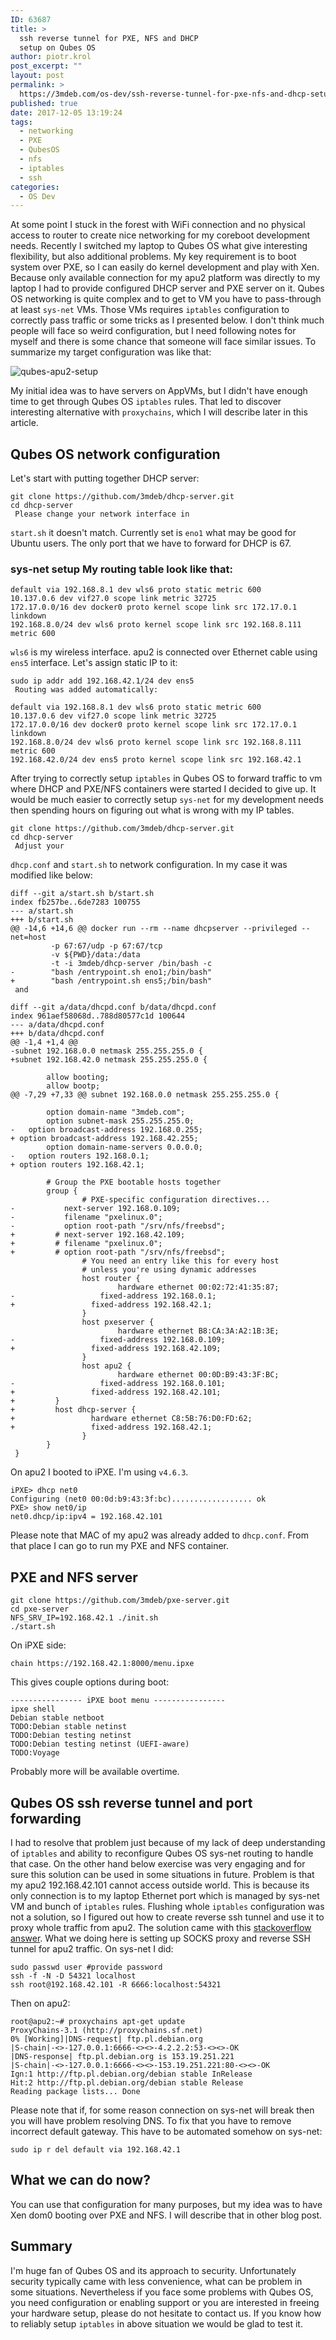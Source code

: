 ```yaml
---
ID: 63687
title: >
  ssh reverse tunnel for PXE, NFS and DHCP
  setup on Qubes OS
author: piotr.krol
post_excerpt: ""
layout: post
permalink: >
  https://3mdeb.com/os-dev/ssh-reverse-tunnel-for-pxe-nfs-and-dhcp-setup-on-qubesos/
published: true
date: 2017-12-05 13:19:24
tags:
  - networking
  - PXE
  - QubesOS
  - nfs
  - iptables
  - ssh
categories:
  - OS Dev
---
```


At some point I stuck in the forest with WiFi connection and no physical access
to router to create nice networking for my coreboot development needs. Recently
I switched my laptop to Qubes OS what give interesting flexibility, but also
additional problems. My key requirement is to boot system over PXE, so I can
easily do kernel development and play with Xen. Because only available
connection for my apu2 platform was directly to my laptop I had to provide
configured DHCP server and PXE server on it. Qubes OS networking is quite
complex and to get to VM you have to pass-through at least `sys-net` VMs. Those
VMs requires `iptables` configuration to correctly pass traffic or some tricks
as I presented below. I don't think much people will face so weird
configuration, but I need following notes for myself and there is some chance
that someone will face similar issues. To summarize my target configuration was
like that:

![qubes-apu2-setup][1]

My initial idea was to have servers on AppVMs, but I didn't have enough time to
get through Qubes OS `iptables` rules. That led to discover interesting
alternative with `proxychains`, which I will describe later in this article.

## Qubes OS network configuration

Let's start with putting together DHCP server:

    git clone https://github.com/3mdeb/dhcp-server.git
    cd dhcp-server
     Please change your network interface in

`start.sh` it doesn't match. Currently set is `eno1` what may be good for Ubuntu
users. The only port that we have to forward for DHCP is 67.

### sys-net setup My routing table look like that:

    default via 192.168.8.1 dev wls6 proto static metric 600
    10.137.0.6 dev vif27.0 scope link metric 32725
    172.17.0.0/16 dev docker0 proto kernel scope link src 172.17.0.1 linkdown
    192.168.8.0/24 dev wls6 proto kernel scope link src 192.168.8.111 metric 600


`wls6` is my wireless interface. apu2 is connected over Ethernet cable using
`ens5` interface. Let's assign static IP to it:

    sudo ip addr add 192.168.42.1/24 dev ens5
     Routing was added automatically:

    default via 192.168.8.1 dev wls6 proto static metric 600
    10.137.0.6 dev vif27.0 scope link metric 32725
    172.17.0.0/16 dev docker0 proto kernel scope link src 172.17.0.1 linkdown
    192.168.8.0/24 dev wls6 proto kernel scope link src 192.168.8.111 metric 600
    192.168.42.0/24 dev ens5 proto kernel scope link src 192.168.42.1

After trying to correctly setup `iptables` in Qubes OS to forward traffic to vm
where DHCP and PXE/NFS containers were started I decided to give up. It would be
much easier to correctly setup `sys-net` for my development needs then spending
hours on figuring out what is wrong with my IP tables.

    git clone https://github.com/3mdeb/dhcp-server.git
    cd dhcp-server
     Adjust your

`dhcp.conf` and `start.sh` to network configuration. In my case it was modified
like below:

    diff --git a/start.sh b/start.sh
    index fb257be..6de7283 100755
    --- a/start.sh
    +++ b/start.sh
    @@ -14,6 +14,6 @@ docker run --rm --name dhcpserver --privileged --net=host
             -p 67:67/udp -p 67:67/tcp
             -v ${PWD}/data:/data
             -t -i 3mdeb/dhcp-server /bin/bash -c
    -        "bash /entrypoint.sh eno1;/bin/bash"
    +        "bash /entrypoint.sh ens5;/bin/bash"
     and

    diff --git a/data/dhcpd.conf b/data/dhcpd.conf
    index 961aef58068d..788d80577c1d 100644
    --- a/data/dhcpd.conf
    +++ b/data/dhcpd.conf
    @@ -1,4 +1,4 @@
    -subnet 192.168.0.0 netmask 255.255.255.0 {
    +subnet 192.168.42.0 netmask 255.255.255.0 {

            allow booting;
            allow bootp;
    @@ -7,29 +7,33 @@ subnet 192.168.0.0 netmask 255.255.255.0 {

            option domain-name "3mdeb.com";
            option subnet-mask 255.255.255.0;
    -   option broadcast-address 192.168.0.255;
    + option broadcast-address 192.168.42.255;
            option domain-name-servers 0.0.0.0;
    -   option routers 192.168.0.1;
    + option routers 192.168.42.1;

            # Group the PXE bootable hosts together
            group {
                    # PXE-specific configuration directives...
    -           next-server 192.168.0.109;
    -           filename "pxelinux.0";
    -           option root-path "/srv/nfs/freebsd";    
    +         # next-server 192.168.42.109;
    +         # filename "pxelinux.0";
    +         # option root-path "/srv/nfs/freebsd";        
                    # You need an entry like this for every host
                    # unless you're using dynamic addresses
                    host router {
                            hardware ethernet 00:02:72:41:35:87;
    -                   fixed-address 192.168.0.1;
    +                 fixed-address 192.168.42.1;
                    }
                    host pxeserver {
                            hardware ethernet B8:CA:3A:A2:1B:3E;
    -                   fixed-address 192.168.0.109;    
    +                 fixed-address 192.168.42.109;
                    }
                    host apu2 {
                            hardware ethernet 00:0D:B9:43:3F:BC;
    -                   fixed-address 192.168.0.101;
    +                 fixed-address 192.168.42.101;
    +         }
    +         host dhcp-server {
    +                 hardware ethernet C8:5B:76:D0:FD:62;
    +                 fixed-address 192.168.42.1;
                    }
            }
     }

On apu2 I booted to iPXE. I'm using `v4.6.3`.

    iPXE> dhcp net0
    Configuring (net0 00:0d:b9:43:3f:bc).................. ok
    PXE> show net0/ip
    net0.dhcp/ip:ipv4 = 192.168.42.101

Please note that MAC of my apu2 was already added to `dhcp.conf`. From that
place I can go to run my PXE and NFS container.

## PXE and NFS server

    git clone https://github.com/3mdeb/pxe-server.git
    cd pxe-server
    NFS_SRV_IP=192.168.42.1 ./init.sh
    ./start.sh

On iPXE side:

    chain https://192.168.42.1:8000/menu.ipxe

This gives couple options during boot:

    ---------------- iPXE boot menu ----------------
    ipxe shell                                                                  
    Debian stable netboot                                                       
    TODO:Debian stable netinst                                                  
    TODO:Debian testing netinst                                                 
    TODO:Debian testing netinst (UEFI-aware)
    TODO:Voyage

Probably more will be available overtime.

## Qubes OS ssh reverse tunnel and port forwarding

I had to resolve that problem just because of my lack of deep understanding of
`iptables` and ability to reconfigure Qubes OS sys-net routing to handle that
case. On the other hand below exercise was very engaging and for sure this
solution can be used in some situations in future. Problem is that my apu2
192.168.42.101 cannot access outside world. This is because its only connection
is to my laptop Ethernet port which is managed by sys-net VM and bunch of
`iptables` rules. Flushing whole `iptables` configuration was not a solution, so
I figured out how to create reverse ssh tunnel and use it to proxy whole traffic
from apu2. The solution came with this [stackoverflow answer][2]. What we doing
here is setting up SOCKS proxy and reverse SSH tunnel for apu2 traffic. On
sys-net I did:

    sudo passwd user #provide password
    ssh -f -N -D 54321 localhost
    ssh root@192.168.42.101 -R 6666:localhost:54321

Then on apu2:

    root@apu2:~# proxychains apt-get update
    ProxyChains-3.1 (http://proxychains.sf.net)
    0% [Working]|DNS-request| ftp.pl.debian.org
    |S-chain|-<>-127.0.0.1:6666-<><>-4.2.2.2:53-<><>-OK
    |DNS-response| ftp.pl.debian.org is 153.19.251.221
    |S-chain|-<>-127.0.0.1:6666-<><>-153.19.251.221:80-<><>-OK
    Ign:1 http://ftp.pl.debian.org/debian stable InRelease
    Hit:2 http://ftp.pl.debian.org/debian stable Release
    Reading package lists... Done

Please note that if, for some reason connection on sys-net will break then you
will have problem resolving DNS. To fix that you have to remove incorrect
default gateway. This have to be automated somehow on sys-net:

    sudo ip r del default via 192.168.42.1

## What we can do now?

You can use that configuration for many purposes, but my idea was to have Xen
dom0 booting over PXE and NFS. I will describe that in other blog post.

## Summary

I'm huge fan of Qubes OS and its approach to security. Unfortunately security
typically came with less convenience, what can be problem in some situations.
Nevertheless if you face some problems with Qubes OS, you need configuration or
enabling support or you are interested in freeing your hardware setup, please do
not hesitate to contact us. If you know how to reliably setup `iptables` in
above situation we would be glad to test it.

 [1]: /img/qubes-apu2-setup.png
 [2]: https://serverfault.com/a/361806/68013
